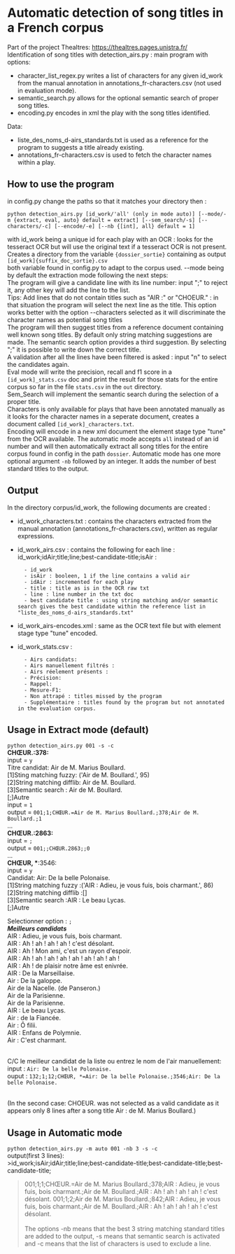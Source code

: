 # Automatic detection of song titles in a French corpus

Part of the project Thealtres: https://thealtres.pages.unistra.fr/
<br>Identification of song titles with detection_airs.py : main program with options: 
- character_list_regex.py writes a list of characters for any given id_work from the manual annotation in annotations_fr-characters.csv (not used in evaluation mode).
- semantic_search.py allows for the optional semantic search of proper song titles. 
- encoding.py encodes in xml the play with the song titles identified.

Data:

- liste_des_noms_d-airs_standards.txt is used as a reference for the program to suggests a title already existing.
- annotations_fr-characters.csv is used to fetch the character names within a play. 

## How to use the program

in config.py change the paths so that it matches your directory
then : 

```python detection_airs.py [id_work/'all' (only in mode auto)] [--mode/-m {extract, eval, auto} default = extract] [--sem_search/-s] [--characters/-c] [--encode/-e] [--nb {[int], all} default = 1]```

with id_work being a unique id for each play with an OCR : looks for the tesseract OCR but will use the original text if a tesseract OCR is not present. Creates a directory from the variable ```{dossier_sortie}``` containing as output ```[id_work]{suffix_doc_sortie}.csv```<br> both variable found in config.py to adapt to the corpus used.
--mode being by default the extraction mode following the next steps: <br>
The program will give a candidate line with its line number: input ";" to reject it, any other key will add the line to the list. <br>
Tips: Add lines that do not contain titles such as "AIR :" or "CHOEUR." : in that situation the program will select the next line as the title. This option works better with the option --characters selected as it will discriminate the character names as potential song titles <br>
The program will then suggest titles from a reference document containing well known song titles. By default only string matching suggestions are made. The semantic search option provides a third suggestion. By selecting ";" it is possible to write down the correct title. <br>
A validation after all the lines have been filtered is asked : input "n" to select the candidates again. <br>
Eval mode will write the precision, recall and f1 score in a ```[id_work]_stats.csv``` doc and print the result for those stats for the entire corpus so far in the file ```stats.csv``` in the ```out``` directory.<br>
Sem_Search will implement the semantic search during the selection of a proper title.<br>
Characters is only available for plays that have been annotated manually as it looks for the character names in a seperate document, creates a document called ```[id_work]_characters.txt```. <br>
Encoding will encode in a new xml document the element stage type "tune" from the OCR available.
The automatic mode accepts ```all``` instead of an id number and will then automatically extract all song titles for the entire corpus found in config in the path ```dossier```. 
Automatic mode has one more optional argument ```-nb``` followed by an integer. It adds the number of best standard titles to the output. 

## Output

In the directory corpus/id_work, the following documents are created :
- id_work_characters.txt : contains the characters extracted from the manual annotation (annotations_fr-characters.csv), written as regular expressions.
- id_work_airs.csv : contains the following for each line : id_work;idAir;title;line;best-candidate-title;isAir : 

        - id_work 
        - isAir : booleen, 1 if the line contains a valid air
        - idAir : incremented for each play 
        - title : title as is in the OCR raw txt
        - line : line number in the txt doc
        - best candidate title : using string matching and/or semantic search gives the best candidate within the reference list in "liste_des_noms_d-airs_standards.txt"


- id_work_airs-encodes.xml : same as the OCR text file but with element stage type "tune" encoded.
- id_work_stats.csv :

        - Airs candidats:              
        - Airs manuellement filtrés :                 
        - Airs réelement présents :                
        - Précision:              
        - Rappel:           
        - Mesure-F1:
        - Non attrapé : titles missed by the program
        - Supplémentaire : titles found by the program but not annotated in the evaluation corpus.

## Usage in Extract mode (default)

```python detection_airs.py 001 -s -c ```
<br>
__CHŒUR.:378:__<br>
input = ```y```<br>
Titre candidat: Air de M. Marius Boullard.<br>
[1]Sting matching fuzzy: ('Air de M. Boullard.', 95)<br>
[2]String matching difflib: Air de M. Boullard.<br>
[3]Semantic search : Air de M. Boullard.<br>
[;]Autre<br>
input = ```1```<br>
output = ```001;1;CHŒUR.=Air de M. Marius Boullard.;378;Air de M. Boullard.;1```<br>
...<br>
__CHŒUR.:2863:__<br>
input = ```;```<br>
output = ```001;;CHŒUR.2863;;0```<br>
...<br>
__CHŒUR, *__:3546:<br>
input = ```y```<br>
Candidat: Air: De la belle Polonaise.<br>
        [1]String matching fuzzy :('AIR : Adieu, je vous fuis, bois charmant.', 86)<br>
        [2]String matching difflib :[]<br>
        [3]Semantic search :AIR : Le beau Lycas.<br>
        [;]Autre<br>

Selectionner option :  ```;```<br>
*******Meilleurs candidats*******<br>
AIR : Adieu, je vous fuis, bois charmant.<br>
AIR : Ah !  ah ! ah ! ah ! c'est désolant.<br>
AIR : Ah ! Mon ami, c'est un rayon d'espoir.<br>
AIR : Ah ! ah ! ah ! ah ! ah ! ah ! ah ! ah !<br>
AIR : Ah ! de plaisir notre âme est enivrée.<br>
AIR : De la Marseillaise.<br>
Air : De la galoppe.<br>
Air de la Nacelle. (de Panseron.)<br>
Air de la Parisienne.<br>
Air de la Parisienne.<br>
AIR : Le beau Lycas.<br>
Air : de la Fiancée.<br>
Air : Ô filii.<br>
AIR : Enfans de Polymnie.<br>
Air : C'est charmant.<br><br>

C/C le meilleur candidat de la liste ou entrez le nom de l'air manuellement:<br>
input : ```Air: De la belle Polonaise.```<br>
ouput : ```132;1;12;CHŒUR, *=Air: De la belle Polonaise.;3546;Air: De la belle Polonaise.```<br><br>


(In the second case: CHOEUR. was not selected as a valid candidate as it appears only 8 lines after a song title Air : de M. Marius Boullard.)

## Usage in Automatic mode 
```python detection_airs.py -m auto 001 -nb 3 -s -c ```
<br>output(first 3 lines):
<br>>id_work;isAir;idAir;title;line;best-candidate-title;best-candidate-title;best-candidate-title;
>001;1;1;CHŒUR.=Air de M. Marius Boullard.;378;AIR : Adieu, je vous fuis, bois charmant.;Air de M. Boullard.;AIR : Ah !  ah ! ah ! ah ! c'est désolant.
>001;1;2;Air de M. Marius Boullard.;842;AIR : Adieu, je vous fuis, bois charmant.;Air de M. Boullard.;AIR : Ah !  ah ! ah ! ah ! c'est désolant.
<br><br>The options -nb means that the best 3 string matching standard titles are added to the output, -s means that semantic search is activated and -c means that the list of characters is used to exclude a line. 